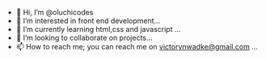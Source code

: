 - 👋 Hi, I’m @oluchicodes
- 👀 I’m interested in front end development...
- 🌱 I’m currently learning html,css and javascript ...
- 💞️ I’m looking to collaborate on  projects...
- 📫 How to reach me; you can reach me on victorynwadke@gmail.com ...

<!---
oluchicodes/oluchicodes is a ✨ special ✨ repository because its `README.md` (this file) appears on your GitHub profile.
You can click the Preview link to take a look at your changes.
--->
